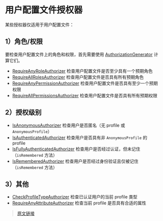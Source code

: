 # 用户配置文件授权器

某些授权器仅适用于用户配置文件：

## 1）角色/权限

要检查用户配置文件上的角色和权限，首先需要使用 [AuthorizationGenerator](/v4.5/clients.html#_2-计算角色和权限) 计算它们。

- [RequireAnyRoleAuthorizer](https://github.com/pac4j/pac4j/blob/master/pac4j-core/src/main/java/org/pac4j/core/authorization/authorizer/RequireAnyRoleAuthorizer.java) 检查用户配置文件是否至少具有一个预期角色
- [RequireAllRolesAuthorizer](https://github.com/pac4j/pac4j/blob/master/pac4j-core/src/main/java/org/pac4j/core/authorization/authorizer/RequireAllRolesAuthorizer.java) 检查用户配置文件是否具有所有预期角色
- [RequireAnyPermissionAuthorizer](https://github.com/pac4j/pac4j/blob/master/pac4j-core/src/main/java/org/pac4j/core/authorization/authorizer/RequireAnyPermissionAuthorizer.java) 检查用户配置文件是否具有至少一个预期权限
- [RequireAllPermissionsAuthorizer](https://github.com/pac4j/pac4j/blob/master/pac4j-core/src/main/java/org/pac4j/core/authorization/authorizer/RequireAllPermissionsAuthorizer.java) 检查用户配置文件是否具有所有预期权限

## 2）授权级别

- [IsAnonymousAuthorizer](https://github.com/pac4j/pac4j/blob/master/pac4j-core/src/main/java/org/pac4j/core/authorization/authorizer/IsAnonymousAuthorizer.java) 检查用户是否匿名（无 profile 或 `AnonymousProfile`）
- [IsAuthenticatedAuthorizer](https://github.com/pac4j/pac4j/blob/master/pac4j-core/src/main/java/org/pac4j/core/authorization/authorizer/IsAuthenticatedAuthorizer.java) 检查用户是否具有非 `AnonymousProfile` 的 profile
- [IsFullyAuthenticatedAuthorizer](https://github.com/pac4j/pac4j/blob/master/pac4j-core/src/main/java/org/pac4j/core/authorization/authorizer/IsFullyAuthenticatedAuthorizer.java) 检查用户是否经过认证，但未记住（`isRemembered` 方法）
- [IsRememberedAuthorizer](https://github.com/pac4j/pac4j/blob/master/pac4j-core/src/main/java/org/pac4j/core/authorization/authorizer/IsRememberedAuthorizer.java) 检查用户是否经过身份验证且仅被记住（`isRemembered` 方法）

## 3）其他

- [CheckProfileTypeAuthorizer](https://github.com/pac4j/pac4j/blob/master/pac4j-core/src/main/java/org/pac4j/core/authorization/authorizer/CheckProfileTypeAuthorizer.java) 检查已认证用户的当前 profile 类型
- [RequireAnyAttributeAuthorizer](https://github.com/pac4j/pac4j/blob/master/pac4j-core/src/main/java/org/pac4j/core/authorization/authorizer/RequireAnyAttributeAuthorizer.java) 检查当前 profile 是否具有合适的属性

> [原文链接](https://www.pac4j.org/4.5.x/docs/authorizers/profile-authorizers.html)
